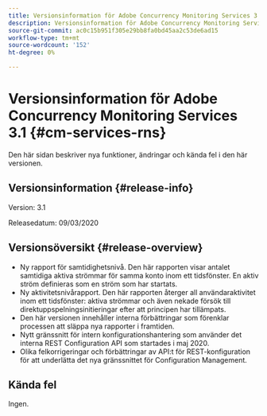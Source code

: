 ```yaml
---
title: Versionsinformation för Adobe Concurrency Monitoring Services 3.1
description: Versionsinformation för Adobe Concurrency Monitoring Services 3.1
source-git-commit: ac0c15b951f305e29bb8fa0bd45aa2c53de6ad15
workflow-type: tm+mt
source-wordcount: '152'
ht-degree: 0%

---
```



# Versionsinformation för Adobe Concurrency Monitoring Services 3.1 {#cm-services-rns}

Den här sidan beskriver nya funktioner, ändringar och kända fel i den här versionen.

## Versionsinformation {#release-info}

Version: 3.1

Releasedatum: 09/03/2020

## Versionsöversikt {#release-overview}

* Ny rapport för samtidighetsnivå. Den här rapporten visar antalet samtidiga aktiva strömmar för samma konto inom ett tidsfönster. En aktiv ström definieras som en ström som har startats.
* Ny aktivitetsnivårapport. Den här rapporten återger all användaraktivitet inom ett tidsfönster: aktiva strömmar och även nekade försök till direktuppspelningsinitieringar efter att principen har tillämpats.
* Den här versionen innehåller interna förbättringar som förenklar processen att släppa nya rapporter i framtiden.
* Nytt gränssnitt för intern konfigurationshantering som använder det interna REST Configuration API som startades i maj 2020.
* Olika felkorrigeringar och förbättringar av API:t för REST-konfiguration för att underlätta det nya gränssnittet för Configuration Management.

## Kända fel

Ingen.
